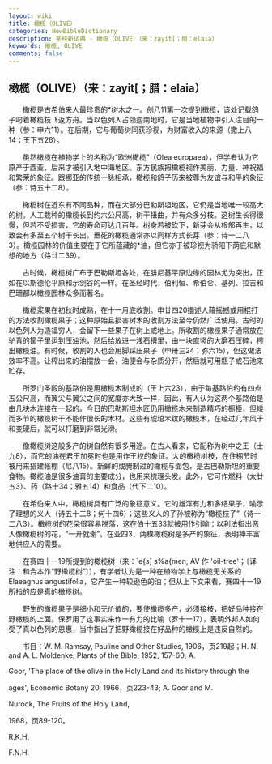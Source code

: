 ```yaml
---
layout: wiki
title: 橄榄（OLIVE）
categories: NewBibleDictionary
description: 圣经新词典 - 橄榄（OLIVE）（来：zayit[；腊：elaia）
keywords: 橄榄, OLIVE
comments: false
---
```


## 橄榄（OLIVE）（来：zayit[；腊：elaia）

　　橄榄是古希伯来人最珍贵的*树木之一。创八11第一次提到橄榄，该处记载鸽子叼着橄榄枝飞返方舟。当以色列人占领迦南地时，它是当地植物中引人注目的一种（参：申六11）。在后期，它与葡萄树同获珍视，为财富收入的来源（撒上八14；王下五26）。

　　虽然橄榄在植物学上的名称为“欧洲橄榄”（Olea europaea），但学者认为它原产于西亚，后来才被引入地中海地区。东方民族把橄榄视作美丽、力量、神祝福和繁荣的象征。跟挪亚的传统一脉相承，橄榄和鸽子历来被尊为友谊与和平的象征（参：诗五十二8）。

　　橄榄树在近东有不同品种，而在大部分巴勒斯坦地区，它仍是当地唯一较高大的树。人工栽种的橄榄长到约六公尺高，树干扭曲，并有众多分枝。这树生长得很慢，但若不受损害，它的寿命可达几百年。树身若被砍下，新芽会从根部再生，以致会有多至五个树干长出。垂死的橄榄通常亦以同样方式长芽（参：诗一二八3）。橄榄园林的价值主要在于它所蕴藏的*油，但它亦于被珍视为骄阳下荫庇和默想的地方（路廿二39）。

　　古时候，橄榄树广布于巴勒斯坦各处，在腓尼基平原边缘的园林尤为突出，正如在以斯德伦平原和示剑谷的一样。在圣经时代，伯利恒、希伯仑、基列、拉吉和巴珊都以橄榄园林众多而著名。

　　橄榄浆果在初秋时成熟，在十一月底收割。申廿四20描述人藉摇撼或用棍打的方法收割橄榄果子；这种原始且损害树木的收割方法至今仍然广泛使用。古时的以色列人为造福穷人，会留下一些果子在树上或地上。所收割的橄榄果子通常放在驴背的筐子里运到压油池，然后给放进一浅石槽里，由一块直竖的大磨石压碎，榨出橄榄油。有时候，收割的人也会用脚踩压果子（申卅三24；弥六15），但这做法效率不高。让榨出来的油摆放一会，油便会与杂质分开，然后就可用瓶子或石池来贮存。

　　所罗门圣殿的基路伯是用橄榄木制成的（王上六23），由于每基路伯约有四点五公尺高，而翼尖与翼尖之间的宽度亦大致一样，因此，有人认为这两个基路伯是由几块木连接在一起的。今日的巴勒斯坦木匠仍用橄榄木来制造精巧的橱柜，但矮而多节的橄榄树干不能作很长的木材。这些有琥珀木纹的橄榄木，在经过几年风干和变硬后，就可以打磨到非常光滑。

　　像橄榄树这般多产的树自然有很多用途。在古人看来，它配称为树中之王（士九8），而它的油在君王加冕时也是用作王权的象征。大的橄榄树枝，在住棚节时被用来搭建帐棚（尼八15）。新鲜的或腌制过的橄榄与面包，是古巴勒斯坦的重要食物。橄榄油是很多油膏的主要成分，也用来梳理头发。此外，它可作燃料（太廿五3）、药（路十34；雅五14）和食品（代下二10）。

　　在希伯来人中，橄榄树具有广泛的象征意义。它的雄浑有力和多结果子，喻示了理想的义人（诗五十二8；何十四6）；这些义人的子孙被称为“橄榄枝子”（诗一二八3）。橄榄树的花朵很容易脱落，这在伯十五33就被用作引喻：以利法指出恶人像橄榄树的花，“一开就谢”。在亚四3，两棵橄榄树是多产的象征，表明神丰富地供应人的需要。

　　在赛四十一19所提到的橄榄树（来：`e{s] s%a{men; AV 作 'oil-tree'；〔译注：和合本作“野橄榄树”〕），有学者认为是一种在植物学上与橄榄无关系的 Elaeagnus angustifolia，它产生一种较逊色的油；但从上下文来看，赛四十一19所指的应是真的橄榄树。

　　野生的橄榄果子是细小和无价值的，要使橄榄多产，必须接枝，把好品种接在野橄榄的上面。保罗用了这事实来作一有力的比喻（罗十一17），表明外邦人如何受了真以色列的恩惠，当中指出了把野橄榄接在好品种的橄榄上是违反自然的。

　　书目：W. M. Ramsay, Pauline and Other Studies, 1906，页219起；H. N. and A. L. Moldenke, Plants of the Bible, 1952, 157-60; A.

Goor, 'The place of the olive in the Holy Land and its history through the

ages', Economic Botany 20, 1966，页223-43; A. Goor and M.

Nurock, The Fruits of the Holy Land,

1968，页89-120。

R.K.H.

F.N.H.






